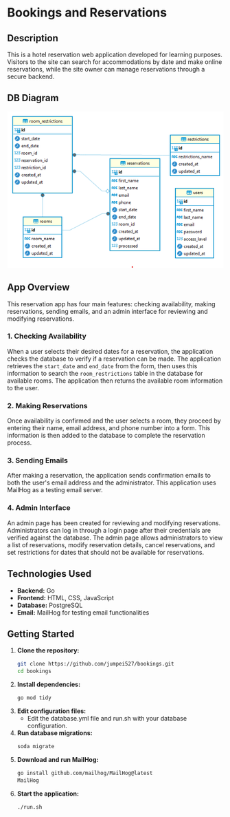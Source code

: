 # Bookings and Reservations
## Description
This is a hotel reservation web application developed for learning purposes. Visitors to the site can search for accommodations by date and make online reservations, while the site owner can manage reservations through a secure backend.

## DB Diagram
![ER Diagram](./static/images/database.png)

## App Overview

This reservation app has four main features: checking availability, making reservations, sending emails, and an admin interface for reviewing and modifying reservations.

### 1. Checking Availability

When a user selects their desired dates for a reservation, the application checks the database to verify if a reservation can be made. The application retrieves the `start_date` and `end_date` from the form, then uses this information to search the `room_restrictions` table in the database for available rooms. The application then returns the available room information to the user.

### 2. Making Reservations

Once availability is confirmed and the user selects a room, they proceed by entering their name, email address, and phone number into a form. This information is then added to the database to complete the reservation process.

### 3. Sending Emails

After making a reservation, the application sends confirmation emails to both the user's email address and the administrator. This application uses MailHog as a testing email server.

### 4. Admin Interface

An admin page has been created for reviewing and modifying reservations. Administrators can log in through a login page after their credentials are verified against the database. The admin page allows administrators to view a list of reservations, modify reservation details, cancel reservations, and set restrictions for dates that should not be available for reservations.

## Technologies Used

- **Backend:** Go
- **Frontend:** HTML, CSS, JavaScript
- **Database:** PostgreSQL
- **Email:** MailHog for testing email functionalities

## Getting Started
1. **Clone the repository:**
   ```bash
   git clone https://github.com/jumpei527/bookings.git
   cd bookings
   ```
2. **Install dependencies:**
   ```bash
   go mod tidy
   ```
3. **Edit configuration files:**
   - Edit the database.yml file and run.sh with your database configuration.
4. **Run database migrations:**
   ```bash
   soda migrate
   ```
5. **Download and run MailHog:**
   ```bash
   go install github.com/mailhog/MailHog@latest
   MailHog
   ```
6. **Start the application:**
   ```bash
   ./run.sh
   ```
